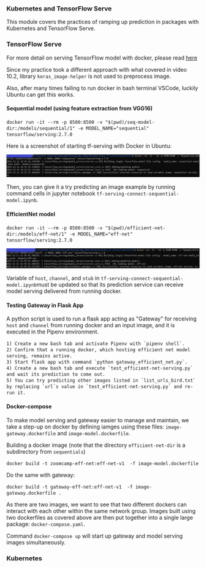 ### Kubernetes and TensorFlow Serve

This module covers the practices of ramping up prediction in packages with Kubernetes and TensorFlow Serve.

### TensorFlow Serve

For more detail on serving TensorFlow model with docker, please read [here](https://www.tensorflow.org/tfx/serving/docker)

Since my practice took a different approach with what covered in video 10.2, library `keras_image-helper` is not used to preprocess image. 

Also, after many times failing to run docker in bash terminal VSCode, luckily Ubuntu can get this works.

#### Sequential model (using feature extraction from VGG16)

```
docker run -it --rm -p 8500:8500 -v "$(pwd)/seq-model-dir:/models/sequential/1" -e MODEL_NAME="sequential" tensorflow/serving:2.7.0
```

Here is a screenshot of starting tf-serving with Docker in Ubuntu:

![image](images/run_tf-serving-docker_ubuntu.png)

Then, you can give it a try predicting an image example by running command cells in jupyter notebook `tf-serving-connect-sequential-model.ipynb`.

#### EfficientNet model

```
docker run -it --rm -p 8500:8500 -v "$(pwd)/efficient-net-dir:/models/eff-net/1" -e MODEL_NAME="eff-net" tensorflow/serving:2.7.0
```

![image](images/run_tf-serving-docker-eff-net_ubuntu.png)

Variable of `host`, `channel`, and `stub` in `tf-serving-connect-sequential-model.ipynb`must be updated so that its prediction service can receive model serving delivered from running docker.

#### Testing Gateway in Flask App

A python script is used to run a flask app acting as "Gateway" for receiving `host` and `channel` from running docker and an input image, and it is executed in the Pipenv environment.

    1) Create a new bash tab and activate Pipenv with `pipenv shell`.
    2) Confirm that a running docker, which hosting efficient net model serving, remains active.
    3) Start flask app with command `python gateway_efficient_net.py`. 
    4) Create a new bash tab and execute `test_efficient-net-serving.py` and wait its prediction to come out.
    5) You can try predicting other images listed in `list_urls_bird.txt` by replacing `url`s value in `test_efficient-net-serving.py` and re-run it.

#### Docker-compose

To make model serving and gateway easier to manage and maintain, we take a step-up on docker by defining iamges using these files: `image-gateway.dockerfile` and `image-model.dockerfile`. 

Building a docker image (note that the directory `efficient-net-dir` is a subdirectory from `sequentials`)

```
docker build -t zoomcamp-eff-net:eff-net-v1  -f image-model.dockerfile
```

Do the same with gateway:

```
docker build -t gateway-eff-net:eff-net-v1  -f image-gateway.dockerfile .
```

As there are two images, we want to see that two different dockers can interact with each other within the same network group. Images built using two dockerfiles as covered above are then put together into a single large package: `docker-compose.yaml`.

Command `docker-compose up` will start up gateway and model serving images simultaneously.

### Kubernetes

